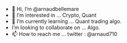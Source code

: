 - 👋 Hi, I’m @arnaudbellemare
- 👀 I’m interested in ... Crypto, Quant
- 🌱 I’m currently learning ... Quant trading algo.
-  I’m looking to collaborate on ... Algo.
- 📫 How to reach me ... twitter : @arnaud710
